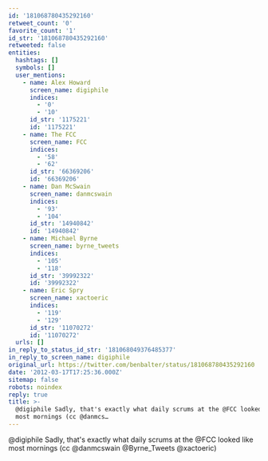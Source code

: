 ```yaml
---
id: '181068780435292160'
retweet_count: '0'
favorite_count: '1'
id_str: '181068780435292160'
retweeted: false
entities:
  hashtags: []
  symbols: []
  user_mentions:
    - name: Alex Howard
      screen_name: digiphile
      indices:
        - '0'
        - '10'
      id_str: '1175221'
      id: '1175221'
    - name: The FCC
      screen_name: FCC
      indices:
        - '58'
        - '62'
      id_str: '66369206'
      id: '66369206'
    - name: Dan McSwain
      screen_name: danmcswain
      indices:
        - '93'
        - '104'
      id_str: '14940842'
      id: '14940842'
    - name: Michael Byrne
      screen_name: byrne_tweets
      indices:
        - '105'
        - '118'
      id_str: '39992322'
      id: '39992322'
    - name: Eric Spry
      screen_name: xactoeric
      indices:
        - '119'
        - '129'
      id_str: '11070272'
      id: '11070272'
  urls: []
in_reply_to_status_id_str: '181068049376485377'
in_reply_to_screen_name: digiphile
original_url: https://twitter.com/benbalter/status/181068780435292160
date: '2012-03-17T17:25:36.000Z'
sitemap: false
robots: noindex
reply: true
title: >-
  @digiphile Sadly, that's exactly what daily scrums at the @FCC looked like
  most mornings (cc @danmcs…
---
```


@digiphile Sadly, that's exactly what daily scrums at the @FCC looked like most mornings (cc @danmcswain @Byrne_Tweets @xactoeric)